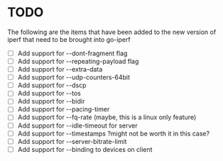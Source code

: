 # TODO

The following are the items that have been added to the new version of iperf that need to be brought into go-iperf

- [ ] Add support for --dont-fragment flag
- [ ] Add support for --repeating-payload flag
- [ ] Add support for --extra-data <string>
- [ ] Add support for --udp-counters-64bit
- [ ] Add support for --dscp <value>
- [ ] Add support for --tos <value>
- [ ] Add support for --bidir
- [ ] Add support for --pacing-timer <value>
- [ ] Add support for --fq-rate <value> (maybe, this is a linux only feature)
- [ ] Add support for --idle-timeout <value> for server
- [ ] Add support for --timestamps ?might not be worth it in this case?
- [ ] Add support for --server-bitrate-limit <value>
- [ ] Add support for --binding to devices on client